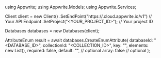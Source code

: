 using Appwrite;
using Appwrite.Models;
using Appwrite.Services;

Client client = new Client()
    .SetEndPoint("https://<REGION>.cloud.appwrite.io/v1") // Your API Endpoint
    .SetProject("<YOUR_PROJECT_ID>"); // Your project ID

Databases databases = new Databases(client);

AttributeEnum result = await databases.CreateEnumAttribute(
    databaseId: "<DATABASE_ID>",
    collectionId: "<COLLECTION_ID>",
    key: "",
    elements: new List<string>(),
    required: false,
    default: "<DEFAULT>", // optional
    array: false // optional
);